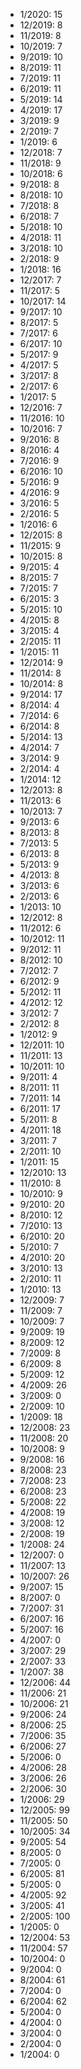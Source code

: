 *  1/2020: 15
*  12/2019: 8
*  11/2019: 8
*  10/2019: 7
*  9/2019: 10
*  8/2019: 11
*  7/2019: 11
*  6/2019: 11
*  5/2019: 14
*  4/2019: 17
*  3/2019: 9
*  2/2019: 7
*  1/2019: 6
*  12/2018: 7
*  11/2018: 9
*  10/2018: 6
*  9/2018: 8
*  8/2018: 10
*  7/2018: 8
*  6/2018: 7
*  5/2018: 10
*  4/2018: 11
*  3/2018: 10
*  2/2018: 9
*  1/2018: 16
*  12/2017: 7
*  11/2017: 5
*  10/2017: 14
*  9/2017: 10
*  8/2017: 5
*  7/2017: 6
*  6/2017: 10
*  5/2017: 9
*  4/2017: 5
*  3/2017: 8
*  2/2017: 6
*  1/2017: 5
*  12/2016: 7
*  11/2016: 10
*  10/2016: 7
*  9/2016: 8
*  8/2016: 4
*  7/2016: 9
*  6/2016: 10
*  5/2016: 9
*  4/2016: 9
*  3/2016: 5
*  2/2016: 5
*  1/2016: 6
*  12/2015: 8
*  11/2015: 9
*  10/2015: 8
*  9/2015: 4
*  8/2015: 7
*  7/2015: 7
*  6/2015: 3
*  5/2015: 10
*  4/2015: 8
*  3/2015: 4
*  2/2015: 11
*  1/2015: 11
*  12/2014: 9
*  11/2014: 8
*  10/2014: 8
*  9/2014: 17
*  8/2014: 4
*  7/2014: 6
*  6/2014: 8
*  5/2014: 13
*  4/2014: 7
*  3/2014: 9
*  2/2014: 4
*  1/2014: 12
*  12/2013: 8
*  11/2013: 6
*  10/2013: 7
*  9/2013: 6
*  8/2013: 8
*  7/2013: 5
*  6/2013: 8
*  5/2013: 9
*  4/2013: 8
*  3/2013: 6
*  2/2013: 6
*  1/2013: 10
*  12/2012: 8
*  11/2012: 6
*  10/2012: 11
*  9/2012: 11
*  8/2012: 10
*  7/2012: 7
*  6/2012: 9
*  5/2012: 11
*  4/2012: 12
*  3/2012: 7
*  2/2012: 8
*  1/2012: 9
*  12/2011: 10
*  11/2011: 13
*  10/2011: 10
*  9/2011: 4
*  8/2011: 11
*  7/2011: 14
*  6/2011: 17
*  5/2011: 8
*  4/2011: 18
*  3/2011: 7
*  2/2011: 10
*  1/2011: 15
*  12/2010: 13
*  11/2010: 8
*  10/2010: 9
*  9/2010: 20
*  8/2010: 12
*  7/2010: 13
*  6/2010: 20
*  5/2010: 7
*  4/2010: 20
*  3/2010: 13
*  2/2010: 11
*  1/2010: 13
*  12/2009: 7
*  11/2009: 7
*  10/2009: 7
*  9/2009: 19
*  8/2009: 12
*  7/2009: 8
*  6/2009: 8
*  5/2009: 12
*  4/2009: 26
*  3/2009: 0
*  2/2009: 10
*  1/2009: 18
*  12/2008: 23
*  11/2008: 20
*  10/2008: 9
*  9/2008: 16
*  8/2008: 23
*  7/2008: 23
*  6/2008: 23
*  5/2008: 22
*  4/2008: 19
*  3/2008: 12
*  2/2008: 19
*  1/2008: 24
*  12/2007: 0
*  11/2007: 13
*  10/2007: 26
*  9/2007: 15
*  8/2007: 0
*  7/2007: 31
*  6/2007: 16
*  5/2007: 16
*  4/2007: 0
*  3/2007: 29
*  2/2007: 33
*  1/2007: 38
*  12/2006: 44
*  11/2006: 21
*  10/2006: 21
*  9/2006: 24
*  8/2006: 25
*  7/2006: 35
*  6/2006: 27
*  5/2006: 0
*  4/2006: 28
*  3/2006: 26
*  2/2006: 30
*  1/2006: 29
*  12/2005: 99
*  11/2005: 50
*  10/2005: 34
*  9/2005: 54
*  8/2005: 0
*  7/2005: 0
*  6/2005: 81
*  5/2005: 0
*  4/2005: 92
*  3/2005: 41
*  2/2005: 100
*  1/2005: 0
*  12/2004: 53
*  11/2004: 57
*  10/2004: 0
*  9/2004: 0
*  8/2004: 61
*  7/2004: 0
*  6/2004: 62
*  5/2004: 0
*  4/2004: 0
*  3/2004: 0
*  2/2004: 0
*  1/2004: 0